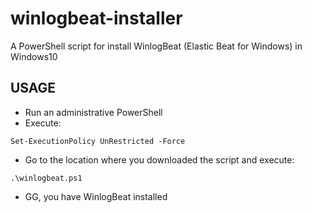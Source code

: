 # winlogbeat-installer
A PowerShell script for install WinlogBeat (Elastic Beat for Windows) in Windows10

## USAGE
- Run an administrative PowerShell
- Execute:
~~~~
Set-ExecutionPolicy UnRestricted -Force
~~~~
- Go to the location where you downloaded the script and execute:
~~~~
.\winlogbeat.ps1
~~~~

- GG, you have WinlogBeat installed